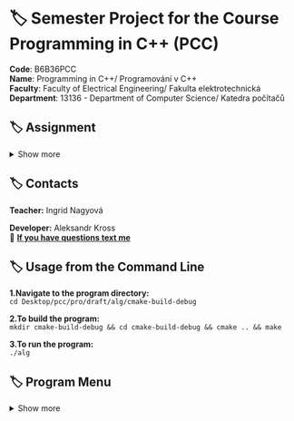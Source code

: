 # :label: Semester Project for the Course Programming in C++ (PCC)

**Code**: B6B36PCC <br>
**Name**: Programming in C++/ Programování v C++ <br>
**Faculty**: Faculty of Electrical Engineering/ Fakulta elektrotechnická <br>
**Department**: 13136 - Department of Computer Science/ Katedra počítačů <br>

## :label: Assignment
<details><summary> Show more </summary>

**Description of the Task:**

The program is designed for substring search within a string using various algorithms. Supported algorithms: Boyer-Moore, Knuth-Morris-Pratt, Rabin-Karp.

**Description of Your Implementation:**

The program is written in C++ utilizing different substring search algorithms. Both manual and automatic modes of operation are implemented.

**Description of Functionality and Application Control:**

**Manual Mode:**
- When 'M' is selected, the user inputs the substring to search for.
- The program prompts for the text in which the search will be conducted.
- It performs the search and outputs the indices where the substring is found.

**Automatic Mode:**
- When 'A' is selected, the user chooses the size of the test file (small, normal, middle, default, big).
- The program conducts automated tests using the predefined pattern 'qwerty'.
- It displays the results and execution times for each algorithm.

**Results of Program Execution and Time Measurements Comparing Single-Threaded and Multi-Threaded Versions:**

[Results of tests and time measurements]

</details>


## :label: Contacts

**Teacher:** Ingrid Nagyová <br>

**Developer:** Aleksandr Kross  <br>
:email: **[If you have questions text me](mailto:krossale@fel.czut.cz)**

## :label: Usage from the Command Line

**1.Navigate to the program directory:** <br>
`cd Desktop/pcc/pro/draft/alg/cmake-build-debug`<br>

**2.To build the program:** <br>
`mkdir cmake-build-debug && cd cmake-build-debug && cmake .. && make`<br>

**3.To run the program:** <br>
`./alg`


## :label: Program Menu
<details><summary> Show more </summary>

**Choose the mode:**

For Manual mode, enter the letter **'M'**.<br>
For Automatic mode, enter the letter **'A'**.<br>
[Follow the prompts to select a file and search for a pattern]

After launching, choose the mode by entering **'M'** for Manual or **'A'** for Automatic.<br>

**In Manual mode,** you will be asked to enter the pattern you want to search for.<br>

**In Automatic mode,** select the file size to test the predefined pattern against different file sizes.<br>
Choose the test by entering **'1'** for Small File with 200.000 symbols.<br>
Choose the test by entering **'2'** for Normal File with 390.000 symbols.<br>
Choose the test by entering **'3'** for Middle File with 770.000 symbols.<br>
Choose the test by entering **'4'** for Default File with 1.017.000 symbols.<br>
Choose the test by entering **'5'** for Big File with 2.034.000 symbols.<br>

The program will display the index(es) where the pattern is found and the time taken for each algorithm.<br>

**Created by Aleksandr Kross © FEL-2023.**<br>

Feel free to modify the content as needed.
</details>
